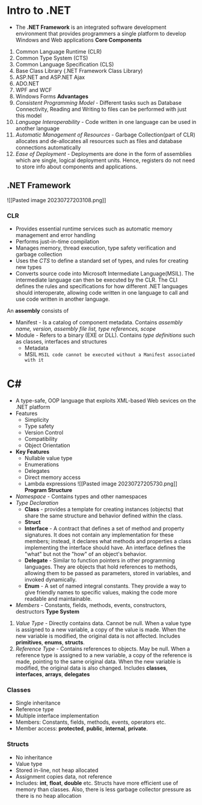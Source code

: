 # Intro to .NET
- The **.NET Framework** is an integrated software development environment that provides programmers a single platform to develop Windows and Web applications
**Core Components**
1. Common Language Runtime (CLR)
2. Common Type System (CTS)
3. Common Language Specification (CLS)
4. Base Class Library (.NET Framework Class Library)
5. ASP.NET and ASP.NET Ajax
6. ADO.NET
7. WPF and WCF
8. Windows Forms
**Advantages**
1. *Consistent Programming Model* - Different tasks such as Database Connectivity, Reading and Writing to files can be performed with just this model
2. *Language Interoperability* - Code written in one language can be used in another language
3. *Automatic Management of Resources* - Garbage Collection(part of CLR) allocates and de-allocates all resources such as files and database connections automatically
4. *Ease of Deployment* - Deployments are done in the form of assemblies which are single, logical deployment units. Hence, registers do not need to store info about components and applications.

## .NET Framework
![[Pasted image 20230727203108.png]]
### CLR
- Provides essential runtime services such as automatic memory management and error handling
- Performs just-in-time compilation
- Manages memory, thread execution, type safety verification and garbage collection
- Uses the *CTS*  to define a standard set of types, and rules for creating new types
- Converts source code into Microsoft Intermediate Language(MSIL). The intermediate language can then be executed by the CLR. The CLI defines the rules and specifications for how different .NET languages should interoperate, allowing code written in one language to call and use code written in another language.

 An **assembly** consists of
 - Manifest - Is a catalog of component metadata. Contains *assembly name, version, assembly file list, type references, scope*
 - Module - Refers to a binary (EXE or DLL). Contains *type definitions* such as classes, interfaces and structures
	 - Metadata
	 - MSIL
`MSIL code cannot be executed without a Manifest associated with it`

# C\#
- A type-safe, OOP language that exploits XML-based Web sevices on the .NET platform
- Features
	- Simplicity
	- Type safety
	- Version Control
	- Compatibility
	- Object Orientation
- **Key Features**
	- Nullable value type
	- Enumerations
	- Delegates
	- Direct memory access
	- Lambda expressions
![[Pasted image 20230727205730.png]]
**Program Structure**
- *Namespace* - Contains types and other namespaces
- *Type Declaration*
	- **Class** - provides a template for creating instances (objects) that share the same structure and behavior defined within the class.
	- **Struct**
	- **Interface** - A contract that defines a set of method and property signatures. It does not contain any implementation for these members; instead, it declares what methods and properties a class implementing the interface should have. An interface defines the "what" but not the "how" of an object's behavior.
	- **Delegate** - Similar to function pointers in other programming languages. They are objects that hold references to methods, allowing them to be passed as parameters, stored in variables, and invoked dynamically.
	- **Enum** - A set of named integral constants. They provide a way to give friendly names to specific values, making the code more readable and maintainable.
- *Members* - Constants, fields, methods, events, constructors, destructors
**Type System**
1. *Value Type* - Directly contains data. Cannot be null. When a value type is assigned to a new variable, a copy of the value is made. When the new variable is modified, the original data is not affected. Includes **primitives**, **enums**, **structs**.
2. *Reference Type* - Contains references to objects. May be null. When a reference type is assigned to a new variable, a copy of the reference is made, pointing to the same original data. When the new variable is modified, the original data is also changed. Includes **classes**, **interfaces**, **arrays**, **delegates**

### Classes
- Single inheritance
- Reference type
- Multiple interface implementation
- Members: Constants, fields, methods, events, operators etc.
- Member access: **protected**, **public**, **internal**, **private**.
### Structs
- No inheritance
- Value type
- Stored in-line, not heap allocated
- Assignment copies data, not reference
- Includes: **int**, **float**, **double** etc.
Structs have more efficient use of memory than classes. Also, there is less garbage collector pressure as there is no heap allocation
